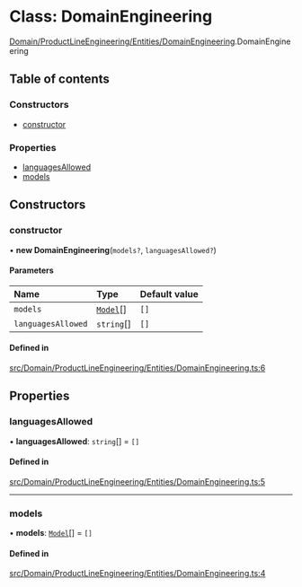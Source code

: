 # Class: DomainEngineering

[Domain/ProductLineEngineering/Entities/DomainEngineering](../wiki/Domain.ProductLineEngineering.Entities.DomainEngineering).DomainEngineering

## Table of contents

### Constructors

- [constructor](../wiki/Domain.ProductLineEngineering.Entities.DomainEngineering.DomainEngineering#constructor)

### Properties

- [languagesAllowed](../wiki/Domain.ProductLineEngineering.Entities.DomainEngineering.DomainEngineering#languagesallowed)
- [models](../wiki/Domain.ProductLineEngineering.Entities.DomainEngineering.DomainEngineering#models)

## Constructors

### constructor

• **new DomainEngineering**(`models?`, `languagesAllowed?`)

#### Parameters

| Name | Type | Default value |
| :------ | :------ | :------ |
| `models` | [`Model`](../wiki/Domain.ProductLineEngineering.Entities.Model.Model)[] | `[]` |
| `languagesAllowed` | `string`[] | `[]` |

#### Defined in

[src/Domain/ProductLineEngineering/Entities/DomainEngineering.ts:6](https://github.com/94briel/VariaMosPLE/blob/0611efd/src/Domain/ProductLineEngineering/Entities/DomainEngineering.ts#L6)

## Properties

### languagesAllowed

• **languagesAllowed**: `string`[] = `[]`

#### Defined in

[src/Domain/ProductLineEngineering/Entities/DomainEngineering.ts:5](https://github.com/94briel/VariaMosPLE/blob/0611efd/src/Domain/ProductLineEngineering/Entities/DomainEngineering.ts#L5)

___

### models

• **models**: [`Model`](../wiki/Domain.ProductLineEngineering.Entities.Model.Model)[] = `[]`

#### Defined in

[src/Domain/ProductLineEngineering/Entities/DomainEngineering.ts:4](https://github.com/94briel/VariaMosPLE/blob/0611efd/src/Domain/ProductLineEngineering/Entities/DomainEngineering.ts#L4)
